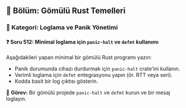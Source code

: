 ## 📘 Bölüm: Gömülü Rust Temelleri  
### 🔹 Kategori: Loglama ve Panik Yönetimi  
#### ❓ Soru 512: Minimal loglama için `panic-halt` ve `defmt` kullanımı

Aşağıdakileri yapan minimal bir gömülü Rust programı yazın:

- Panik durumunda cihazı durdurmak için `panic-halt` crate'ini kullanın.
- Verimli loglama için `defmt` entegrasyonu yapın (ör. RTT veya seri).
- Kodda basit bir log çıktısı gösterin.

🔧 **Görev:** Bir gömülü projede `panic-halt` ve `defmt` kurun ve bir mesaj loglayın.
